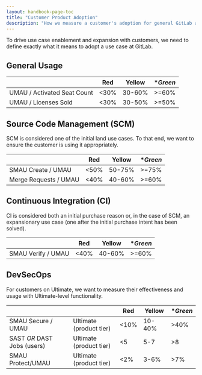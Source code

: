 ```yaml
---
layout: handbook-page-toc
title: "Customer Product Adoption"
description: "How we measure a customer's adoption for general GitLab and different use cases"
---
```


To drive use case enablement and expansion with customers, we need to define exactly what it means to adopt a use case at GitLab. 

## General Usage

|                             | **Red** | **Yellow** | **Green* |
| --------------------------- | ------- | ---------- | -------- |
| UMAU / Activated Seat Count | <30%    | 30-60%     | \>=60%   |
| UMAU / Licenses Sold        | <30%    | 30-50%     | \>=50%   |


## Source Code Management (SCM)

SCM is considered one of the initial land use cases. To that end, we want to ensure the customer is using it appropriately.

|                       | **Red** | **Yellow** | **Green* |
| --------------------- | ------- | ---------- | -------- |
| SMAU Create / UMAU    | <50%    | 50-75%     | \>=75%   |
| Merge Requests / UMAU | <40%    | 40-60%     | \>=60%   |



## Continuous Integration (CI)

CI is considered both an initial purchase reason or, in the case of SCM, an expansionary use case (one after the initial purchase intent has been solved).

|                    | **Red** | **Yellow** | **Green* |
| ------------------ | ------- | ---------- | -------- |
| SMAU Verify / UMAU | <40%    | 40-60%     | \>=60%   |


## DevSecOps

For customers on Ultimate, we want to measure their effectiveness and usage with Ultimate-level functionality.

|                             |                         | **Red** | **Yellow** | **Green* |
| --------------------------- | ----------------------- | ------- | ---------- | -------- |
| SMAU Secure / UMAU          | Ultimate (product tier) | <10%    | 10-40%     | \>40%    |
| SAST *OR* DAST Jobs (users) | Ultimate (product tier) | <5      | 5-7        | \>8      |
| SMAU Protect/UMAU           | Ultimate (product tier) | <2%     | 3-6%       | \>7%     |

